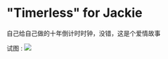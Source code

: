 # "Timerless" for Jackie


自己给自己做的十年倒计时时钟，没错，这是个爱情故事

试图 :
![](http://7xlhad.com1.z0.glb.clouddn.com/timeless.jpg)


